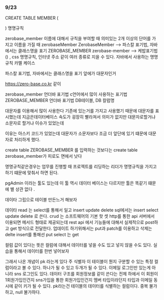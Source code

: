 ### 9/23

CREATE TABLE MEMBER
(

)
명명규칙

zerobase_member 
이름에 대해서 규칙을 부여할 때 의미있는 2개 이상의 단어를 가지고 이름을 가질 때 
zerobaseMember 
ZerobaseMember --> 파스칼 표기법, 자바에서는 클래스명을 표기 
ZEROBASE_MEMBER
zerobase-member --> 케밥표기법() , css 명명규칙, 인터넷 주소 
같이 여러 종류로 지을 수 있다. 
자바에서 사용하는 명명 규칙 카멜 케이스 

파스칼 표기법, 자바에서는 클래스명을 표기 앞에가 대문자인거

https://zero-base.co.kr 같이 

zerobase_member 언더바 표기법  c언어에서 많이 사용하는 표기법
ZEROBASE_MEMBER 언더바 표기법 DB테이블, DB 칼럼명

대문자를 이용해서 많이 사용한다
기존에 있는거를 가지고 사용했기 때문에 대문자를 표시했는데 
지금은데이터베이스 속도가 굉장히 빨라져서 의미가 없지만 
대문자로할거냐 소문자로 할거냐 이슈가 있었는데 

이유는 아스키 코드가 있었는데 대문자가 소문자보다 조금 더 앞단에 있기 떄문에 대문자로 처리하게 했다. 


create table ZEROBASE_MEMBER 를 입력하는 것보다는 
create table zerobase_member가 피로도 면에서 낫다 

명명규칙같은경우는 업무를 진행할 때 프로젝트를 리딩하는 리더가 명명규칙을 가지고 
하기 떄문에 맞춰서 하면 된다. 

pgAdmin 이라는 툴도 있는데 이 툴 역시 데이터 베이스는 다르지만 툴은 똑같기 떄문에 별 상관 없다 .

데이타 그립으로 테이블 만든느거 해보자 

데이타 read 는 select를 통해서 일고 
insert 
update
delete
sql에서는 insert select update delete 로 쓴다. 
crud 는 소프트웨어의 기본 핫 셋
http를 통한 api 서버에서 이용되면 
메서드 형태로 제공되는데 
rest api 에서 기능들에 대해서 실제적으로 post하고 get 방식으로 전달한다. 
업데이트 하기위해서는 put과 patch를 이용하고 
삭제는 delte 
insert를 통해선 put
select 는 get

컬럼 값이 있다는 뜻은 컬럼에 대해서 데이터를 넣을 수도 있고 넣지 않을 수도 있다. 
실습을 통해서 데이터를 한번 넣어보자 

그래서 나온 개념이 pk 라는게 있다 주 식별자 
이 테이블이 뭔지 구분할 수 있는 특정 컬럼이라고 볼 수 있다. 
하나가 될 수 있고 두개가 될 수 있다. 
이메일 로그인만 있는게 아니라 sns 로그인도 있다. 
데이터 구조를 회원정보를 같이 쓴다는 전제 하에서 
이 회원이 1회원가입인건지 sns가입을 통한 회원가입인건지 멤버 타입이라던지 
타입과 이메일 동시에 같이 키가 될 수 있다. 
pk라는건 테이블의 데이터를 식별하는 컬럼이다. 
중복 불가하고, null 불가하다. 












































